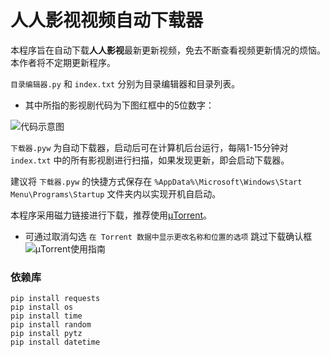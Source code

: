# 人人影视视频自动下载器

本程序旨在自动下载**人人影视**最新更新视频，免去不断查看视频更新情况的烦恼。本作者将不定期更新程序。

`目录编辑器.py` 和 `index.txt` 分别为目录编辑器和目录列表。
- 其中所指的影视剧代码为下图红框中的5位数字：

![代码示意图](https://user-images.githubusercontent.com/21008477/34857630-ce7bd964-f719-11e7-8b9c-dc1f11570572.png)

`下载器.pyw` 为自动下载器，启动后可在计算机后台运行，每隔1-15分钟对 `index.txt` 中的所有影视剧进行扫描，如果发现更新，即会启动下载器。

建议将 `下载器.pyw` 的快捷方式保存在 `%AppData%\Microsoft\Windows\Start Menu\Programs\Startup` 文件夹内以实现开机自启动。

本程序采用磁力链接进行下载，推荐使用[μTorrent](https://www.utorrent.com/)。

- 可通过取消勾选 `在 Torrent 数据中显示更改名称和位置的选项` 跳过下载确认框
![μTorrent使用指南](https://user-images.githubusercontent.com/21008477/34857898-4a899dc4-f71b-11e7-895e-56e62e0e8ae4.png)

### 依赖库
```
pip install requests
pip install os
pip install time
pip install random
pip install pytz
pip install datetime
```
